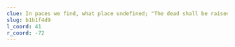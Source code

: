 ```yaml
---
clue: In paces we find, what place undefined; "The dead shall be raised you see"; With soles of our feat, neal souls of defeat; begin where lock turns to sea.
slug: b1b1f4d9
l_coord: 41
r_coord: -72
---
```

